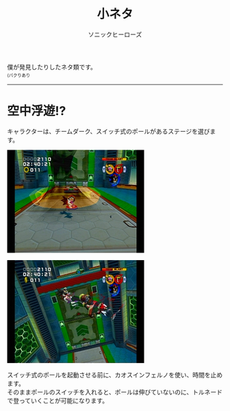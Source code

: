 ﻿---
layout: game
title: "小ネタ"
subtitle: "ソニックヒーローズ"
category: game
subcategory: sonichr
---

僕が発見したりしたネタ類です。  
<font size="1">(パクりあり</font>

---

# 空中浮遊!?

キャラクターは、チームダーク、スイッチ式のポールがあるステージを選びます。

![ネタ1](/assets/game/sonichr/neta/01.jpg)

![ネタ2](/assets/game/sonichr/neta/02.jpg)

スイッチ式のポールを起動させる前に、カオスインフェルノを使い、時間を止めます。  
そのままポールのスイッチを入れると、ポールは伸びていないのに、トルネードで登っていくことが可能になります。